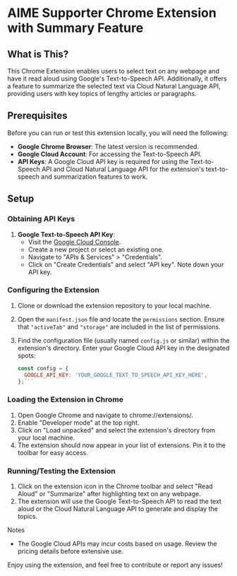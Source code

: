 # AIME Supporter Chrome Extension with Summary Feature

## What is This?

This Chrome Extension enables users to select text on any webpage and have it read aloud using Google's Text-to-Speech API. Additionally, it offers a feature to summarize the selected text via Cloud Natural Language API, providing users with key topics of lengthy articles or paragraphs. 

## Prerequisites

Before you can run or test this extension locally, you will need the following:

- **Google Chrome Browser**: The latest version is recommended.
- **Google Cloud Account**: For accessing the Text-to-Speech API.
- **API Keys**: A Google Cloud API key is required for using the Text-to-Speech API and Cloud Natural Language API for the extension's text-to-speech and summarization features to work.

## Setup

### Obtaining API Keys

1. **Google Text-to-Speech API Key**:
   - Visit the [Google Cloud Console](https://console.cloud.google.com/).
   - Create a new project or select an existing one.
   - Navigate to "APIs & Services" > "Credentials".
   - Click on "Create Credentials" and select "API key". Note down your API key.


### Configuring the Extension

1. Clone or download the extension repository to your local machine.

2. Open the `manifest.json` file and locate the `permissions` section. Ensure that `"activeTab"` and `"storage"` are included in the list of permissions.

3. Find the configuration file (usually named `config.js` or similar) within the extension's directory. Enter your Google Cloud API key in the designated spots:

   ```javascript
   const config = {
     GOOGLE_API_KEY: 'YOUR_GOOGLE_TEXT_TO_SPEECH_API_KEY_HERE',
   };```
   
### Loading the Extension in Chrome

1. Open Google Chrome and navigate to chrome://extensions/.
2. Enable "Developer mode" at the top right.
3. Click on "Load unpacked" and select the extension's directory from your local machine.
4. The extension should now appear in your list of extensions. Pin it to the toolbar for easy access.

### Running/Testing the Extension

1. Click on the extension icon in the Chrome toolbar and select "Read Aloud" or "Summarize" after highlighting text on any webpage.
2. The extension will use the Google Text-to-Speech API to read the text aloud or the Cloud Natural Language API to generate and display the topics.

Notes

- The Google Cloud APIs may incur costs based on usage. Review the pricing details before extensive use.

Enjoy using the extension, and feel free to contribute or report any issues!
